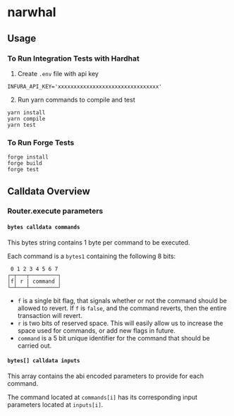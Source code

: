 # narwhal

## Usage
### To Run Integration Tests with Hardhat
1. Create `.env` file with api key
```
INFURA_API_KEY='xxxxxxxxxxxxxxxxxxxxxxxxxxxxxxxx'
```

2. Run yarn commands to compile and test
```console
yarn install
yarn compile
yarn test
```

### To Run Forge Tests
```console
forge install
forge build
forge test
```

## Calldata Overview

### Router.execute parameters

#### `bytes calldata commands`

This bytes string contains 1 byte per command to be executed. 

Each command is a `bytes1` containing the following 8 bits:

```         
 0 1 2 3 4 5 6 7
┌─┬───┬─────────┐
│f│ r | command │
└─┴───┴─────────┘
```

- `f` is a single bit flag, that signals whether or not the command should be allowed to revert. If `f` is `false`, and the command reverts, then the entire transaction will revert.
- `r` is two bits of reserved space. This will easily allow us to increase the space used for commands, or add new flags in future.
- `command` is a 5 bit unique identifier for the command that should be carried out.


#### `bytes[] calldata inputs`

This array contains the abi encoded parameters to provide for each command.

The command located at `commands[i]` has its corresponding input parameters located at `inputs[i]`.
